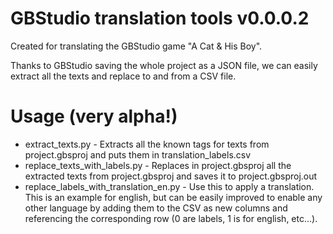# GBStudio translation tools v0.0.0.2
Created for translating the GBStudio game "A Cat & His Boy".

Thanks to GBStudio saving the whole project as a JSON file, we can easily extract all the texts and replace to and from a CSV file.

# Usage (very alpha!)
- extract_texts.py - Extracts all the known tags for texts from project.gbsproj and puts them in translation_labels.csv
- replace_texts_with_labels.py - Replaces in project.gbsproj all the extracted texts from project.gbsproj and saves it to project.gbsproj.out
- replace_labels_with_translation_en.py - Use this to apply a translation. This is an example for english, but can be easily improved to enable any other language by adding them to the CSV as new columns and referencing the corresponding row (0 are labels, 1 is for english, etc...).
